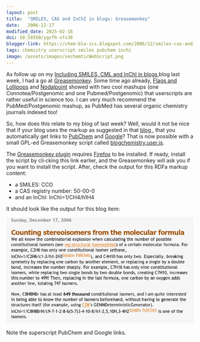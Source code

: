 ```yaml
---
layout: post
title:  "SMILES, CAS and InChI in blogs: Greasemonkey"
date:   2006-12-17
modified_date: 2025-02-16
doi: 10.59350/ygxfh-xfs36
blogger-link: https://chem-bla-ics.blogspot.com/2006/12/smiles-cas-and-inchi-in-blogs.html
tags: chemistry userscript smiles pubchem inchi
image: /assets/images/sechemticWebScript.png
---
```


As follow up on my [Including SMILES, CML and InChI in blogs <i class="fa-solid fa-recycle fa-xs"></i>](https://chem-bla-ics.linkedchemistry.info/2006/12/10/including-smiles-cml-and-inchi-in.html)
blog last week, I had a go at [Greasemonkey](http://en.wikipedia.org/wiki/Greasemonkey). Some time ago already,
[Flags and Lollipops](http://www.ghastlyfop.com/blog/2006/09/postgenomic-pubmed-mashup.html) and
[Nodalpoint](http://www.nodalpoint.org/2006/05/16/postgenomic_greasemonkey_script) showed with two cool mashups (one Connotea/Postgenomic
and one Pubmed/Postgenomic) that userscripts are rather useful in science too. I can very much recommend the PubMed/Postgenomic mashup,
as PubMed has several organic chemistry journals indexed too!

So, how does this relate to my blog of last week? Well, would it not be nice that if your blog uses the markup as suggested in that
[blog <i class="fa-solid fa-recycle fa-xs"></i>](https://chem-bla-ics.linkedchemistry.info/2006/12/10/including-smiles-cml-and-inchi-in.html), that you automatically get links to
[PubChem](http://pubchem.ncbi.nlm.nih.gov/) and [Google](http://google.com/)? That is now possible with a small GPL-ed Greasemonkey script
called [blogchemistry.user.js](http://www.woc.science.ru.nl/devel/egonw/blogchemistry.user.js).

The [Greasemonkey plugin](http://greasemonkey.mozdev.org/) requires [Firefox](http://getfirefox.com/) to be installed. If ready, install
the script by cli·cking this link earlier, and the Greasemonkey will ask you if you want to install the script. After, check the output
for this RDFa markup content:

* a SMILES: <span xmlns:chem="http://www.blueobelisk.org/chemistryblogs/" class="chem:smiles">CCO</span>
* a CAS registry number: <span xmlns:chem="http://www.blueobelisk.org/chemistryblogs/" class="chem:casnumber">50-00-0</span>
* and an InChI: <span xmlns:chem="http://www.blueobelisk.org/chemistryblogs/" class="chem:inchi">InChI=1/CH4/h1H4</span>

It should look like the output for this blog item:

![](/assets/images/sechemticWebScript.png)

Note the superscript PubChem and Google links.
